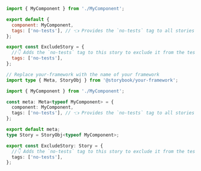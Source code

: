 ```js filename="MyComponent.stories.js|jsx" renderer="common" language="js" tabTitle="story"
import { MyComponent } from './MyComponent';

export default {
  component: MyComponent,
  tags: ['no-tests'], // 👈 Provides the `no-tests` tag to all stories in this file
};

export const ExcludeStory = {
  //👇 Adds the `no-tests` tag to this story to exclude it from the tests when enabled in the test-runner configuration
  tags: ['no-tests'],
};
```

```ts filename="MyComponent.stories.ts|tsx" renderer="common" language="ts" tabTitle="story"
// Replace your-framework with the name of your framework
import type { Meta, StoryObj } from '@storybook/your-framework';

import { MyComponent } from './MyComponent';

const meta: Meta<typeof MyComponent> = {
  component: MyComponent,
  tags: ['no-tests'], // 👈 Provides the `no-tests` tag to all stories in this file
};

export default meta;
type Story = StoryObj<typeof MyComponent>;

export const ExcludeStory: Story = {
  //👇 Adds the `no-tests` tag to this story to exclude it from the tests when enabled in the test-runner configuration
  tags: ['no-tests'],
};
```

